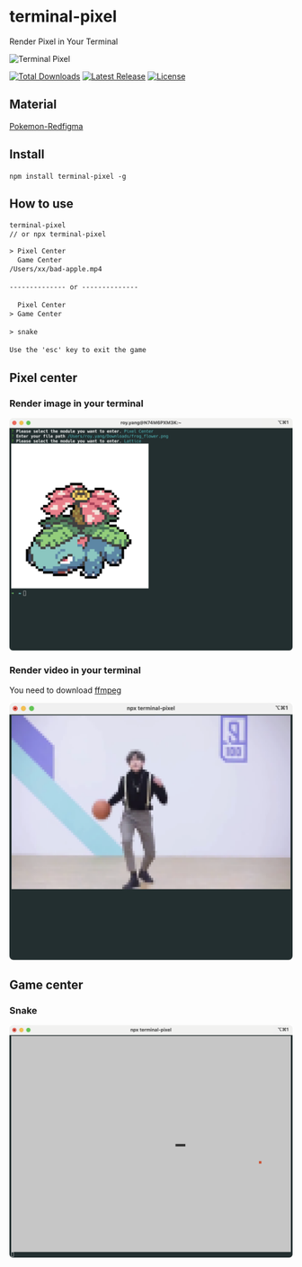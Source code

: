 # terminal-pixel

Render Pixel in Your Terminal

<p>
  <img src="./logo.svg" alt="Terminal Pixel">
</p>
<p>
    <a href="https://www.npmjs.com/package/terminal-pixel"><img src="https://img.shields.io/npm/dm/terminal-pixel?style=flat-square" alt="Total Downloads"></a>
    <a href="https://www.npmjs.com/package/terminal-pixel"><img src="https://img.shields.io/bundlephobia/minzip/terminal-pixel?style=flat-square" alt="Latest Release"></a>
    <a href="https://github.com/shiyangzhaoa/terminal-pixel/blob/main/LICENSE"><img src="https://shields.io/github/license/shiyangzhaoa/terminal-pixel?style=flat-square" alt="License"></a>
</p>

## Material
[Pokemon-Redfigma](https://www.figma.com/community/file/1111031070438574852/Pokemon-Redfigma)

## Install

```shell
npm install terminal-pixel -g
```

## How to use

```shell
terminal-pixel
// or npx terminal-pixel
```

```
> Pixel Center
  Game Center
/Users/xx/bad-apple.mp4

-------------- or --------------

  Pixel Center
> Game Center

> snake

Use the 'esc' key to exit the game
```

## Pixel center

### Render image in your terminal

<img src="./demo/frog-flower.png" alt="Frog Flower">

### Render video in your terminal

You need to download [ffmpeg](https://ffmpeg.org/download.html)

<img src="./demo/ji.png" alt="Bad Apple">

## Game center

### Snake

<img src="./demo/snake.png" alt="Snake">
